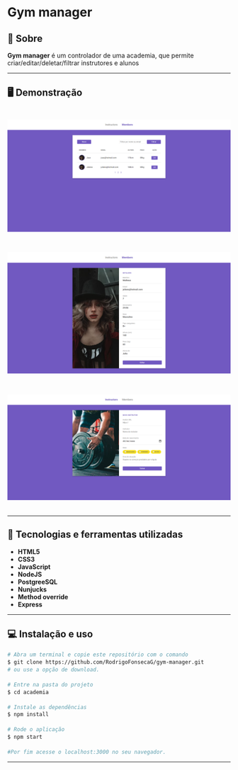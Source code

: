 # Gym manager


## 📝 Sobre

**Gym manager** é um controlador de uma academia, que permite criar/editar/deletar/filtrar instrutores e alunos


---------

## 🖥️ Demonstração

<h1>
    <img src="index.png"
</h1> 

<h1>
    <img src="show.png"
</h1> 


<h1>
    <img src="create.png"
</h1> 



----------


## 🚀 Tecnologias e ferramentas utilizadas

- **HTML5**
- **CSS3**
- **JavaScript**
- **NodeJS**
- **PostgreeSQL**
- **Nunjucks**
- **Method override**
- **Express**

---------

## 💻 Instalação e uso

```bash
# Abra um terminal e copie este repositório com o comando
$ git clone https://github.com/RodrigoFonsecaG/gym-manager.git
# ou use a opção de download.

# Entre na pasta do projeto 
$ cd academia

# Instale as dependências
$ npm install

# Rode o aplicação
$ npm start

#Por fim acesse o localhost:3000 no seu navegador.
```

-----------
